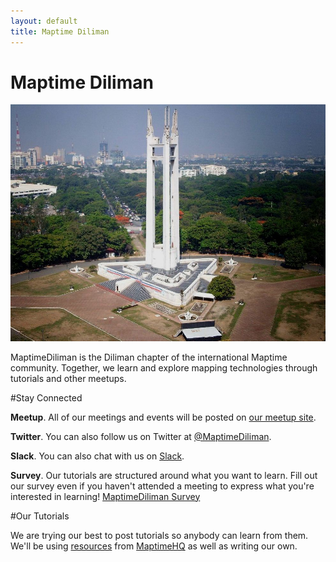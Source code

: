 ```yaml
---
layout: default
title: Maptime Diliman
---
```


<h1 id="tutorial" class="tutorial-title">Maptime Diliman</h1>

![Quezon City Memorial](/img/QuezonMemorialPhilippines.jpg)

MaptimeDiliman is the Diliman chapter of the international Maptime community. Together, we learn and explore mapping technologies through tutorials and other meetups. 

#Stay Connected

**Meetup**. All of our meetings and events will be posted on [our meetup site](http://meetup.com/MaptimeDiliman). 

**Twitter**. You can also follow us on Twitter at [@MaptimeDiliman](http://twitter.com/MaptimeDiliman). 

**Slack**. You can also chat with us on [Slack](https://maptimediliman.herokuapp.com/). 

**Survey**. Our tutorials are structured around what you want to learn. Fill out our survey even if you haven't attended a meeting to express what you're interested in learning! [MaptimeDiliman Survey](http://bit.ly/MaptimeDilimanSurvey)



#Our Tutorials

We are trying our best to post tutorials so anybody can learn from them. We'll be using [resources](http://maptime.io/lessons-resources/) from [MaptimeHQ](http://twitter.com/MaptimeHQ) as well as writing our own.